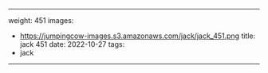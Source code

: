 
---
weight: 451
images:
- https://jumpingcow-images.s3.amazonaws.com/jack/jack_451.png
title: jack 451
date: 2022-10-27
tags:
- jack
---

